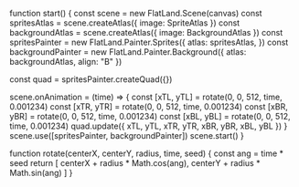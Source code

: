 function start() {
  const scene = new FlatLand.Scene(canvas)
  const spritesAtlas = scene.createAtlas({
      image: SpriteAtlas
  })
  const backgroundAtlas = scene.createAtlas({
      image: BackgroundAtlas
  })
  const spritesPainter = new FlatLand.Painter.Sprites({
      atlas: spritesAtlas,
  })
  const backgroundPainter = new FlatLand.Painter.Background({
      atlas: backgroundAtlas,
      align: "B"
  })

  const quad = spritesPainter.createQuad({})

  scene.onAnimation = (time) => {
    const [xTL, yTL] = rotate(0, 0, 512, time, 0.001234)
    const [xTR, yTR] = rotate(0, 0, 512, time, 0.001234)
    const [xBR, yBR] = rotate(0, 0, 512, time, 0.001234)
    const [xBL, yBL] = rotate(0, 0, 512, time, 0.001234)
    quad.update({
      xTL, yTL, xTR, yTR, xBR, yBR, xBL, yBL
    })
  }
  scene.use([spritesPainter, backgroundPainter])
  scene.start()
}

function rotate(centerX, centerY, radius, time, seed) {
  const ang = time * seed
  return [
    centerX + radius * Math.cos(ang),
    centerY + radius * Math.sin(ang)
  ]
}
